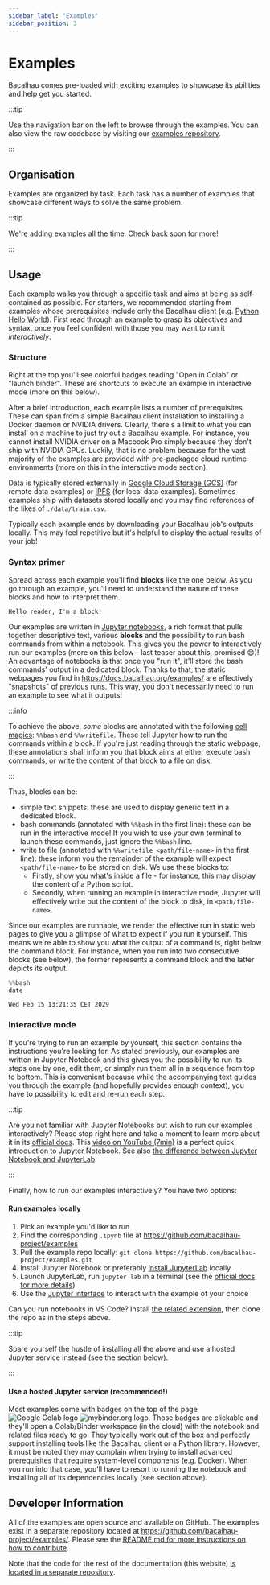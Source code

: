 ```yaml
---
sidebar_label: "Examples"
sidebar_position: 3
---
```

# Examples

Bacalhau comes pre-loaded with exciting examples to showcase its abilities and help get you started.

:::tip

Use the navigation bar on the left to browse through the examples. You can also view the raw codebase by visiting our [examples repository](https://github.com/bacalhau-project/examples).

:::

## Organisation

Examples are organized by task. Each task has a number of examples that showcase different ways to solve the same problem.

:::tip

We're adding examples all the time. Check back soon for more!

:::

## Usage

Each example walks you through a specific task and aims at being as self-contained as possible.
For starters, we recommended starting from examples whose prerequisites include only the Bacalhau client (e.g. [Python Hello World](./workload-onboarding/Prolog-Hello-World/index.md)).
First read through an example to grasp its objectives and syntax, once you feel confident with those you may want to run it *interactively*.

### Structure

Right at the top you'll see colorful badges reading "Open in Colab" or "launch binder". These are shortcuts to execute an example in interactive mode (more on this below).

After a brief introduction, each example lists a number of prerequisites. These can span from a simple Bacalhau client installation to installing a Docker daemon or NVIDIA drivers.
Clearly, there's a limit to what you can install on a machine to just try out a Bacalhau example.
For instance, you cannot install NVIDIA driver on a Macbook Pro simply because they don't ship with NVIDIA GPUs.
Luckily, that is no problem because for the vast majority of the examples are provided with pre-packaged cloud runtime environments (more on this in the interactive mode section).

Data is typically stored externally in [Google Cloud Storage (GCS)](https://en.wikipedia.org/wiki/Google_Cloud_Storage) (for remote data examples) or [IPFS](https://docs.ipfs.tech/) (for local data examples).
Sometimes examples ship with datasets stored locally and you may find references of the likes of `./data/train.csv`.


Typically each example ends by downloading your Bacalhau job's outputs locally.
This may feel repetitive but it's helpful to display the actual results of your job!

### Syntax primer

Spread across each example you'll find **blocks** like the one below.
As you go through an example, you'll need to understand the nature of these blocks and how to interpret them.

```
Hello reader, I'm a block!
```


Our examples are written in [Jupyter notebooks](https://jupyterlab.readthedocs.io/en/stable/index.html), a rich format that pulls together descriptive text, various **blocks** and the possibility to run bash commands from within a notebook.
This gives you the power to interactively run our examples (more on this below - last teaser about this, promised :smile:)!
An advantage of notebooks is that once you "run it", it'll store the bash commands' output in a dedicated block.
Thanks to that, the static webpages you find in https://docs.bacalhau.org/examples/ are effectively "snapshots" of previous runs.
This way, you don't necessarily need to run an example to see what it outputs!

:::info

To achieve the above, *some* blocks are annotated with the following [cell magics](https://ipython.readthedocs.io/en/stable/interactive/magics.html#cell-magics): `%%bash` and `%%writefile`.
These tell Jupyter how to run the commands within a block.
If you're just reading through the static webpage, these annotations shall inform you that block aims at either execute bash commands, or write the content of that block to a file on disk.

:::

Thus, blocks can be:

* simple text snippets: these are used to display generic text in a dedicated block.
* bash commands (annotated with `%%bash` in the first line): these can be run in the interactive mode! If you wish to use your own terminal to launch these commands, just ignore the `%%bash` line.
* write to file (annotated with `%%writefile <path/file-name>` in the first line): these inform you the remainder of the example will expect `<path/file-name>` to be stored on disk. We use these blocks to:
  * Firstly, show you what's inside a file - for instance, this may display the content of a Python script.
  * Secondly, when running an example in interactive mode, Jupyter will effectively write out the content of the block to disk, in `<path/file-name>`.

Since our examples are runnable, we render the effective run in static web pages to give you a glimpse of what to expect if you run it yourself.
This means we're able to show you what the output of a command is, right below the command block.
For instance, when you run into two consecutive blocks (see below), the former represents a command block and the latter depicts its output.

```python
%%bash
date
```

    Wed Feb 15 13:21:35 CET 2029


### Interactive mode

If you're trying to run an example by yourself, this section contains the instructions you're looking for.
As stated previously, our examples are written in Jupyter Notebook and this gives you the possibility to run its steps one by one, edit them, or simply run them all in a sequence from top to bottom.
This is convenient because while the accompanying text guides you through the example (and hopefully provides enough context), you have to possibility to edit and re-run each step.

:::tip

Are you not familiar with Jupyter Notebooks but wish to run our examples interactively?
Please stop right here and take a moment to learn more about it in its [official docs](https://jupyterlab.readthedocs.io/en/stable/index.html).
This [video on YouTube (7min)](https://www.youtube.com/watch?v=jZ952vChhuI) is a perfect quick introduction to Jupyter Notebook.
See also [the difference between Jupyter Notebook and JupyterLab](https://stackoverflow.com/questions/50982686/what-is-the-difference-between-jupyter-notebook-and-jupyterlab/).

:::

Finally, how to run our examples interactively?
You have two options:

#### Run examples locally

1. Pick an example you'd like to run
1. Find the corresponding `.ipynb` file at https://github.com/bacalhau-project/examples
1. Pull the example repo locally: `git clone https://github.com/bacalhau-project/examples.git`
1. Install Jupyter Notebook or preferably [install JupyterLab](https://jupyterlab.readthedocs.io/en/stable/getting_started/installation.html) locally
1. Launch JupyterLab, run `jupyter lab` in a terminal (see the [official docs for more details](https://jupyterlab.readthedocs.io/en/stable/getting_started/starting.html))
1. Use the [Jupyter interface](https://jupyterlab.readthedocs.io/en/stable/user/interface.html) to interact with the example of your choice

Can you run notebooks in VS Code? Install [the related extension](https://marketplace.visualstudio.com/items?itemName=ms-toolsai.jupyter), then clone the repo as in the steps above.

:::tip

Spare yourself the hustle of installing all the above and use a hosted Jupyter service instead (see the section below).

:::
#### Use a hosted Jupyter service (recommended!)

Most examples come with badges on the top of the page <img src="https://colab.research.google.com/assets/colab-badge.svg" alt="Google Colab logo" /> <img src="https://mybinder.org/badge.svg" alt="mybinder.org logo" />.
Those badges are clickable and they'll open a Colab/Binder workspace (in the cloud) with the notebook and related files ready to go.
They typically work out of the box and perfectly support installing tools like the Bacalhau client or a Python library.
However, it must be noted they may complain when trying to install advanced prerequisites that require system-level components (e.g. Docker). When you run into that case, you'll have to resort to running the notebook and installing all of its dependencies locally (see section above).

## Developer Information

All of the examples are open source and available on GitHub. The examples exist in a separate repository located at https://github.com/bacalhau-project/examples/. Please see the [README.md for more instructions on how to contribute](https://github.com/bacalhau-project/examples/README.md).

Note that the code for the rest of the documentation (this website) [is located in a separate repository](https://github.com/bacalhau-project/docs.bacalhau.org/).
